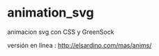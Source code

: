 # animation_svg
animacion svg con CSS y GreenSock

versión en línea : http://elsardino.com/mas/anims/
